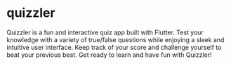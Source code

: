 # quizzler

Quizzler is a fun and interactive quiz app built with Flutter. Test your knowledge with a variety of true/false questions while enjoying a sleek and intuitive user interface. Keep track of your score and challenge yourself to beat your previous best. Get ready to learn and have fun with Quizzler!


